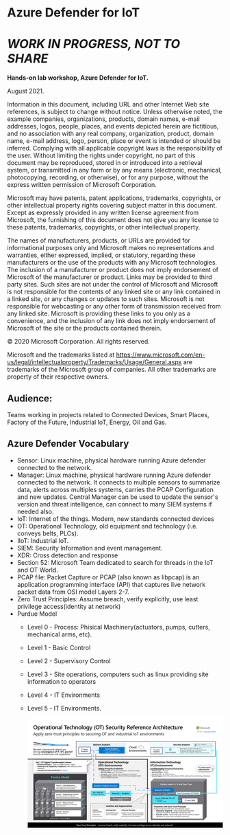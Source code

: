 # Azure Defender for IoT
# ***WORK IN PROGRESS, NOT TO SHARE***

**Hands-on lab workshop, Azure Defender for IoT.**



August 2021.

Information in this document, including URL and other Internet Web site references, is subject to change without notice. Unless otherwise noted, the example companies, organizations, products, domain names, e-mail addresses, logos, people, places, and events depicted herein are fictitious, and no association with any real company, organization, product, domain name, e-mail address, logo, person, place or event is intended or should be inferred. Complying with all applicable copyright laws is the responsibility of the user. Without limiting the rights under copyright, no part of this document may be reproduced, stored in or introduced into a retrieval system, or transmitted in any form or by any means (electronic, mechanical, photocopying, recording, or otherwise), or for any purpose, without the express written permission of Microsoft Corporation.

Microsoft may have patents, patent applications, trademarks, copyrights, or other intellectual property rights covering subject matter in this document. Except as expressly provided in any written license agreement from Microsoft, the furnishing of this document does not give you any license to these patents, trademarks, copyrights, or other intellectual property.

The names of manufacturers, products, or URLs are provided for informational purposes only and Microsoft makes no representations and warranties, either expressed, implied, or statutory, regarding these manufacturers or the use of the products with any Microsoft technologies. The inclusion of a manufacturer or product does not imply endorsement of Microsoft of the manufacturer or product. Links may be provided to third party sites. Such sites are not under the control of Microsoft and Microsoft is not responsible for the contents of any linked site or any link contained in a linked site, or any changes or updates to such sites. Microsoft is not responsible for webcasting or any other form of transmission received from any linked site. Microsoft is providing these links to you only as a convenience, and the inclusion of any link does not imply endorsement of Microsoft of the site or the products contained therein.

© 2020 Microsoft Corporation. All rights reserved.

Microsoft and the trademarks listed at https://www.microsoft.com/en-us/legal/intellectualproperty/Trademarks/Usage/General.aspx are trademarks of the Microsoft group of companies. All other trademarks are property of their respective owners.



## **Audience:** ##

Teams working in projects related to Connected Devices, Smart Places, Factory of the Future, Industrial IoT, Energy, Oil and Gas.

## **Azure Defender Vocabulary** ## 

- Sensor: Linux machine, physical hardware running Azure defender connected to the network. 
- Manager: Linux machine, physical hardware running Azure defender connected to the network. It connects to multiple sensors to summarize data, alerts across multiples systems, carries the PCAP Configuration and new updates. Central Manager can be used to update the sensor's version and threat intelligence, can connect to many SIEM systems if needed also.
- IoT: Internet of the things. Modern, new standards connected devices
- OT: Operational Technology, old equipment and technology (i.e. conveys belts, PLCs).
- IIoT: Industrial IoT.
- SIEM: Security Information and event management.
- XDR: Cross detection and response
- Section 52: Microsoft Team dedicated to search for threads in the IoT and OT World.
- PCAP file: Packet Capture or PCAP (also known as libpcap) is an application programming interface (API) that captures live network packet data from OSI model Layers 2-7.
- Zero Trust Principles: Assume breach, verify explicitly, use least privilege access(identity at network)
- Purdue Model
    - Level 0 - Process: Phisical Machinery(actuators, pumps, cutters, mechanical arms, etc).
    - Level 1 - Basic Control
    - Level 2 - Supervisory Control
    - Level 3 - Site operations, computers such as linux providing site information to operators
    - Level 4 - IT Environments
    - Level 5 - IT Environments.



      ![Purdue model](./images/ot-deployments.png 'Purdue Model')










